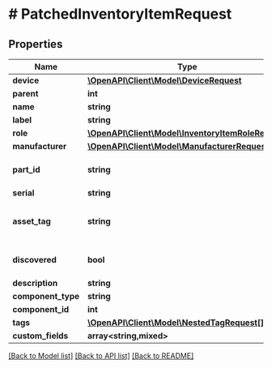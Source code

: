 # # PatchedInventoryItemRequest

## Properties

Name | Type | Description | Notes
------------ | ------------- | ------------- | -------------
**device** | [**\OpenAPI\Client\Model\DeviceRequest**](DeviceRequest.md) |  | [optional]
**parent** | **int** |  | [optional]
**name** | **string** |  | [optional]
**label** | **string** | Physical label | [optional]
**role** | [**\OpenAPI\Client\Model\InventoryItemRoleRequest**](InventoryItemRoleRequest.md) |  | [optional]
**manufacturer** | [**\OpenAPI\Client\Model\ManufacturerRequest**](ManufacturerRequest.md) |  | [optional]
**part_id** | **string** | Manufacturer-assigned part identifier | [optional]
**serial** | **string** |  | [optional]
**asset_tag** | **string** | A unique tag used to identify this item | [optional]
**discovered** | **bool** | This item was automatically discovered | [optional]
**description** | **string** |  | [optional]
**component_type** | **string** |  | [optional]
**component_id** | **int** |  | [optional]
**tags** | [**\OpenAPI\Client\Model\NestedTagRequest[]**](NestedTagRequest.md) |  | [optional]
**custom_fields** | **array<string,mixed>** |  | [optional]

[[Back to Model list]](../../README.md#models) [[Back to API list]](../../README.md#endpoints) [[Back to README]](../../README.md)
